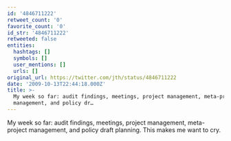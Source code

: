 ```yaml
---
id: '4846711222'
retweet_count: '0'
favorite_count: '0'
id_str: '4846711222'
retweeted: false
entities:
  hashtags: []
  symbols: []
  user_mentions: []
  urls: []
original_url: https://twitter.com/jth/status/4846711222
date: '2009-10-13T22:44:18.000Z'
title: >-
  My week so far: audit findings, meetings, project management, meta-project
  management, and policy dr…
---
```


My week so far: audit findings, meetings, project management, meta-project management, and policy draft planning. This makes me want to cry.